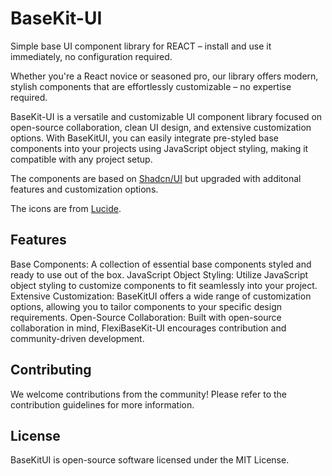 # BaseKit-UI
Simple base UI component library for REACT – install and use it immediately, no configuration required.

Whether you're a React novice or seasoned pro, our library offers modern, stylish components that are effortlessly customizable – no expertise required.

BaseKit-UI is a versatile and customizable UI component library focused on open-source collaboration, clean UI design, and extensive customization options. With BaseKitUI, you can easily integrate pre-styled base components into your projects using JavaScript object styling, making it compatible with any project setup.

The components are based on [Shadcn/UI](https://ui.shadcn.com/) but upgraded with additonal features and customization options.

The icons are from [Lucide](https://lucide.dev/).

## Features
Base Components: A collection of essential base components styled and ready to use out of the box.
JavaScript Object Styling: Utilize JavaScript object styling to customize components to fit seamlessly into your project.
Extensive Customization: BaseKitUI offers a wide range of customization options, allowing you to tailor components to your specific design requirements.
Open-Source Collaboration: Built with open-source collaboration in mind, FlexiBaseKit-UI encourages contribution and community-driven development.

## Contributing
We welcome contributions from the community! Please refer to the contribution guidelines for more information.

## License
BaseKitUI is open-source software licensed under the MIT License.